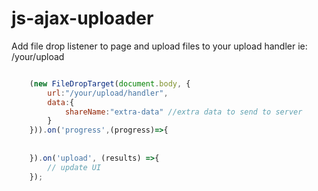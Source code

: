 # js-ajax-uploader




Add file drop listener to page and upload files to your upload handler ie: /your/upload

```js

	(new FileDropTarget(document.body, {
	    url:"/your/upload/handler",
	    data:{
	        shareName:"extra-data" //extra data to send to server 
	    }
	})).on('progress',(progress)=>{
		
		
	}).on('upload', (results) =>{
	    // update UI
	});

```